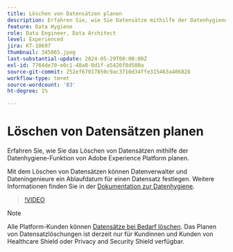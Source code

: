 ```yaml
---
title: Löschen von Datensätzen planen
description: Erfahren Sie, wie Sie Datensätze mithilfe der Datenhygiene-Funktion von Adobe Experience Platform löschen können.
feature: Data Hygiene
role: Data Engineer, Data Architect
level: Experienced
jira: KT-10697
thumbnail: 345065.jpeg
last-substantial-update: 2024-05-29T00:00:00Z
exl-id: 7764de70-e0c1-48a8-8d1f-a5426f8d580a
source-git-commit: 252ef67017850c9ac3710d34ffe315463a406828
workflow-type: tm+mt
source-wordcount: '83'
ht-degree: 1%

---
```


# Löschen von Datensätzen planen

Erfahren Sie, wie Sie das Löschen von Datensätzen mithilfe der Datenhygiene-Funktion von Adobe Experience Platform planen.

Mit dem Löschen von Datensätzen können Datenverwalter und Dateningenieure ein Ablaufdatum für einen Datensatz festlegen. Weitere Informationen finden Sie in der [Dokumentation zur Datenhygiene](https://experienceleague.adobe.com/docs/experience-platform/hygiene/home.html?lang=de).


>[!VIDEO](https://video.tv.adobe.com/v/345065?learn=on)

>[!NOTE]
>
> Alle Platform-Kunden können [Datensätze bei Bedarf löschen](https://experienceleague.adobe.com/docs/experience-platform/catalog/datasets/user-guide.html#delete). Das Planen von Datensatzlöschungen ist derzeit nur für Kundinnen und Kunden von Healthcare Shield oder Privacy and Security Shield verfügbar.
